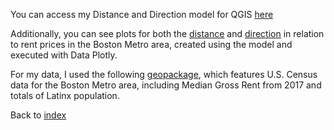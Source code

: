 You can access my Distance and Direction model for QGIS [here](DistDir_modelUPDATED.model3)

Additionally, you can see plots for both the [distance](Boston_Dist_plot.html) and [direction](Boston_Dir_plot.html) in relation to rent prices in the Boston Metro area, created using the model and executed with Data Plotly. 

For my data, I used the following [geopackage](BostonMetro_tracts.gpkg), which features U.S. Census data for the Boston Metro area, including Median Gross Rent from 2017 and totals of Latinx population. 



Back to [index](index.med)
